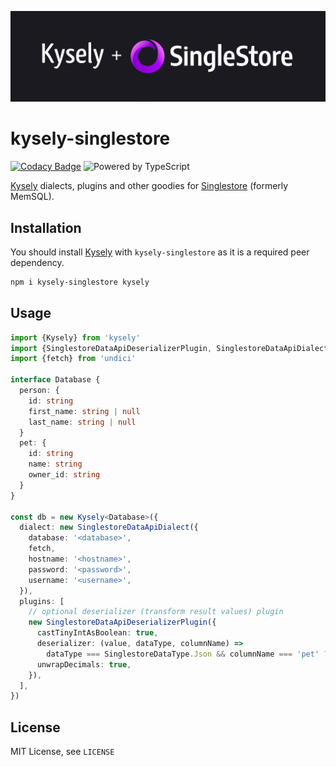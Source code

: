 ![Logo](./assets/kysely-singlestore.png)

# kysely-singlestore

[![Codacy Badge](https://app.codacy.com/project/badge/Grade/0f759c07e4dd4f9889a21ea2a49d5a2e)](https://www.codacy.com/gh/igalklebanov/kysely-singlestore/dashboard?utm_source=github.com&amp;utm_medium=referral&amp;utm_content=igalklebanov/kysely-singlestore&amp;utm_campaign=Badge_Grade)
![Powered by TypeScript](https://img.shields.io/badge/powered%20by-typescript-blue.svg)

[Kysely](https://github.com/koskimas/kysely) dialects, plugins and other goodies for [Singlestore](https://www.singlestore.com/) (formerly MemSQL).

## Installation

You should install [Kysely](https://github.com/koskimas/kysely) with `kysely-singlestore` as it is a required peer dependency.

```bash
npm i kysely-singlestore kysely
```

## Usage

```ts
import {Kysely} from 'kysely'
import {SinglestoreDataApiDeserializerPlugin, SinglestoreDataApiDialect, SinglestoreDataType} from 'kysely-singlestore'
import {fetch} from 'undici'

interface Database {
  person: {
    id: string
    first_name: string | null
    last_name: string | null
  }
  pet: {
    id: string
    name: string
    owner_id: string
  }
}

const db = new Kysely<Database>({
  dialect: new SinglestoreDataApiDialect({
    database: '<database>',
    fetch,
    hostname: '<hostname>',
    password: '<password>',
    username: '<username>',
  }),
  plugins: [
    // optional deserializer (transform result values) plugin
    new SinglestoreDataApiDeserializerPlugin({
      castTinyIntAsBoolean: true,
      deserializer: (value, dataType, columnName) =>
        dataType === SinglestoreDataType.Json && columnName === 'pet' ? new Pet(value) : undefined,
      unwrapDecimals: true,
    }),
  ],
})
```

## License

MIT License, see `LICENSE`
